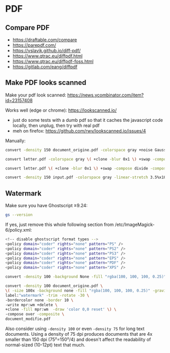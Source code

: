 # PDF

## Compare PDF

- <https://draftable.com/compare>
- <https://parepdf.com/>
- <https://vslavik.github.io/diff-pdf/>
- <https://www.qtrac.eu/diffpdf.html>
- <https://www.qtrac.eu/diffpdf-foss.html>
- <https://gitlab.com/eang/diffpdf>

## Make PDF looks scanned

Make your pdf look scanned: <https://news.ycombinator.com/item?id=23157408>

Works well (edge or chrome): <https://lookscanned.io/>

- just do some tests with a dumb pdf so that it caches the javascript code locally, then unplug, then try with real pdf
- meh on firefox: <https://github.com/rwv/lookscanned.io/issues/4>

Manually:

```bash
convert -density 150 document_origine.pdf -colorspace gray +noise Gaussian -rotate 2 -depth 2 document_modifie.pdf

convert letter.pdf -colorspace gray \( +clone -blur 0x1 \) +swap -compose divide -composite -linear-stretch 5%x0% -rotate 1.5 as-scanned.pdf

convert letter.pdf \( +clone -blur 0x1 \) +swap -compose divide -composite -gamma 0.1 -linear-stretch 5%x0% -rotate 1.5 as-scanned.pdf

convert -density 150 input.pdf -colorspace gray -linear-stretch 3.5%x10% -blur 0x0.5 -attenuate 0.25 +noise Gaussian output.pdf
```

## Watermark

Make sure you have Ghostscript ≥9.24:

```bash
gs --version
```

If yes, just remove this whole following section from /etc/ImageMagick-6/policy.xml:

```bash
<!-- disable ghostscript format types -->
<policy domain="coder" rights="none" pattern="PS" />
<policy domain="coder" rights="none" pattern="PS2" />
<policy domain="coder" rights="none" pattern="PS3" />
<policy domain="coder" rights="none" pattern="EPS" />
<policy domain="coder" rights="none" pattern="PDF" />
<policy domain="coder" rights="none" pattern="XPS" />
```

```bash
convert -density 100 -background None -fill "rgba(100, 100, 100, 0.25)" -pointsize 9 label:"mon_texte" -rotate -20 +repage +write mpr:TILE +delete document_origine.pdf -alpha set \( +clone -fill mpr:TILE -draw "color 0,0 reset" \) -composite document_modifie.pdf
```

```bash
convert -density 100 document_origine.pdf \
\( -size 100x -background none -fill "rgba(100, 100, 100, 0.25)" -gravity center \
label:"watermark" -trim -rotate -30 \
-bordercolor none -border 10 \
-write mpr:wm +delete \
+clone -fill mpr:wm  -draw 'color 0,0 reset' \) \
-compose over -composite \
document_modifie.pdf
```

Also consider using `-density 100` or even `-density 75` for long text documents. Using a density of 75 dpi produces documents that are 4x smaller than 150 dpi (75²=150²/4) and doesn't affect the readability of normal-sized (10-12pt) text that much.
